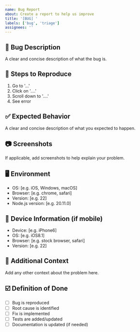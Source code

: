 ```yaml
---
name: Bug Report
about: Create a report to help us improve
title: '[BUG] '
labels: ['bug', 'triage']
assignees: ''
---
```


## 🐛 Bug Description
A clear and concise description of what the bug is.

## 🔄 Steps to Reproduce
1. Go to '...'
2. Click on '....'
3. Scroll down to '....'
4. See error

## ✅ Expected Behavior
A clear and concise description of what you expected to happen.

## 📷 Screenshots
If applicable, add screenshots to help explain your problem.

## 🖥️ Environment
- OS: [e.g. iOS, Windows, macOS]
- Browser: [e.g. chrome, safari]
- Version: [e.g. 22]
- Node.js version: [e.g. 20.11.0]

## 📱 Device Information (if mobile)
- Device: [e.g. iPhone6]
- OS: [e.g. iOS8.1]
- Browser: [e.g. stock browser, safari]
- Version: [e.g. 22]

## 🔗 Additional Context
Add any other context about the problem here.

## ☑️ Definition of Done
- [ ] Bug is reproduced
- [ ] Root cause is identified
- [ ] Fix is implemented
- [ ] Tests are added/updated
- [ ] Documentation is updated (if needed)
